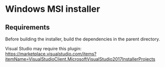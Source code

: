 # Windows MSI installer

## Requirements
Before building the installer, build the dependencies in the parent directory.

Visual Studio may require this plugin:
https://marketplace.visualstudio.com/items?itemName=VisualStudioClient.MicrosoftVisualStudio2017InstallerProjects
